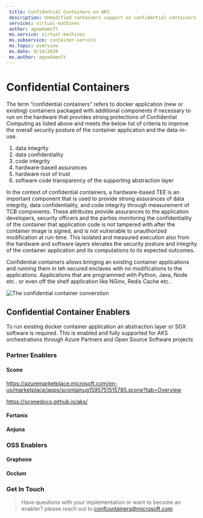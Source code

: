 ```yaml
---
 title: Confidential Containers on AKS
 description: Unmodified containers support on confidential containers
 services: virtual-machines
 author: agowdamsft
 ms.service: virtual-machines
 ms.subservice: container-service
 ms.topic: overview
 ms.date: 9/14/2020
 ms.author: agowdamsft
---
```


# Confidential Containers

The term “confidential containers” refers to docker application (new or existing) containers packaged with additional components if necessary to run on the hardware that provides strong protections of Confidential Computing as listed above and meets the below list of criteria to improve the overall security posture of the container application and the data-in-use.  

1. data integrity 
2. data confidentiality
3. code integrity
4. hardware-based assurances
5. hardware root of trust
6. software code transparency of the supporting abstraction layer

In the context of confidential containers, a hardware-based TEE is an important component that is used to provide strong assurances of data integrity, data confidentiality, and code integrity through measurement of TCB components. These attributes provide assurances to the application developers, security officers and the parties monitoring the confidentiality of the container that application code is not tampered with after the container image is signed, and is not vulnerable to unauthorized modification at run-time. This isolated and measured execution also from the hardware and software layers elevates the security posture and integrity of the container application and its computations to its expected outcomes.

Confidential containers allows bringing an existing container applications and running them in teh secured enclaves with no modifications to the applications. Applications that are programmed with Python, Java, Node etc.. or even off the shelf application like NGinx, Redis Cache etc.. 

![The confidential container converstion](./media/confcondeployprocess.jpg)

## Confidential Container Enablers

To run existing docker container application an abstraction layer or SGX software is required. This is enabled and fully supported for AKS orchestrations through Azure Partners and Open Source Software projects

### Partner Enablers
#### Scone


https://azuremarketplace.microsoft.com/en-us/marketplace/apps/scontainug1595751515785.scone?tab=Overview

https://sconedocs.github.io/aks/

#### Fortanix

#### Anjuna

### OSS Enablers 

#### Graphene

#### Occlum

### Get In Touch
> Have questions with your implementation or want to become an enabler? please reach out to confcontainers@microsoft.com